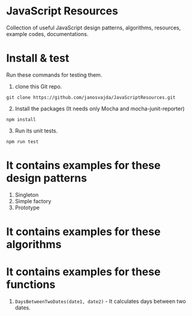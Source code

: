 # JavaScript Resources
Collection of useful JavaScript design patterns, algorithms, resources, example codes, documentations.

# Install & test

Run these commands for testing them.

1. clone this Git repo.

`git clone https://github.com/janosvajda/JavaScriptResources.git`

2. Install the packages (It needs only Mocha and mocha-junit-reporter) 

`npm install`

3. Run its unit tests.

`npm run test`

# It contains examples for these design patterns

1. Singleton
1. Simple factory
1. Prototype

# It contains examples for these algorithms

# It contains examples for these functions

1. `DaysBetweenTwoDates(date1, date2)` - It calculates days between two dates.



